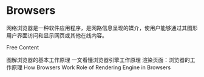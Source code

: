 # Browsers

网络浏览器是一种软件应用程序，是网路信息呈现的媒介，使用户能够通过其图形用户界面访问和显示网页或其他在线内容。

<ResourceGroupTitle>Free Content</ResourceGroupTitle>

<BadgeLink colorScheme='yellow' badgeText='Read' href='https://zhuanlan.zhihu.com/p/47407398'>图解浏览器的基本工作原理</BadgeLink>
<BadgeLink colorScheme='yellow' badgeText='Read' href='https://wuhou.fun/398.html'>一文看懂浏览器引擎工作原理</BadgeLink>
<BadgeLink colorScheme='yellow' badgeText='Read' href='https://developer.mozilla.org/zh-CN/docs/Web/Performance/How_browsers_work'>渲染页面：浏览器的工作原理</BadgeLink>
<BadgeLink colorScheme='yellow' badgeText='Read' href='https://www.html5rocks.com/en/tutorials/internals/howbrowserswork/'>How Browsers Work</BadgeLink>
<BadgeLink colorScheme='yellow' badgeText='Read' href='https://www.browserstack.com/guide/browser-rendering-engine'>Role of Rendering Engine in Browsers</BadgeLink>
<!-- <BadgeLink badgeText='Watch' href='https://www.youtube.com/watch?v=WjDrMKZWCt0'>How Do Web Browsers Work?</BadgeLink> -->
